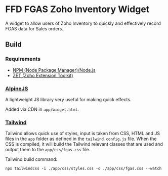 # FFD FGAS Zoho Inventory Widget

A widget to allow users of Zoho Inventory to quickly and effectively record FGAS data for Sales orders.

## Build

### Requirements

- [NPM (Node Package Manager)/Node.js](https://nodejs.org/en/download/)
- [ZET (Zoho Extension Toolkit)](https://www.npmjs.com/package/zoho-extension-toolkit)

### [AlpineJS](https://alpinejs.dev/)

A lightweight JS library very useful for making quick effects.

Added via CDN in `app/widget.html`.

### [Tailwind](https://tailwindcss.com/)

Tailwind allows quick use of styles, input is taken from CSS, HTML and JS files in the `app` folder as defined in the `tailwind.config.js` file. When the CSS is compiled, it will build the Tailwind relevant classes that are used and output them to the `app/css/fgas.css` file.

Tailwind build command:

```cli
npx tailwindcss -i ./app/css/styles.css -o ./app/css/fgas.css --watch
``````